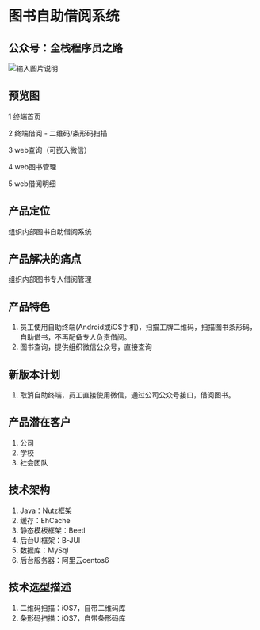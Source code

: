 # 图书自助借阅系统

## 公众号：全栈程序员之路
![输入图片说明](https://mp.weixin.qq.com/mp/qrcode?scene=10000004&size=102&__biz=MzIzMTE0NTE5Mg==&mid=2651421365&idx=1&sn=ec2b310f1888fca3560ba504af0077f5&send_time= "在这里输入图片标题")

## 预览图
1 终端首页

2 终端借阅 - 二维码/条形码扫描

3 web查询（可嵌入微信）

4 web图书管理

5 web借阅明细

## 产品定位
组织内部图书自助借阅系统

## 产品解决的痛点
组织内部图书专人借阅管理

## 产品特色
1. 员工使用自助终端(Android或iOS手机)，扫描工牌二维码，扫描图书条形码，自助借书，不再配备专人负责借阅。
2. 图书查询，提供组织微信公众号，直接查询

## 新版本计划
1. 取消自助终端，员工直接使用微信，通过公司公众号接口，借阅图书。

## 产品潜在客户
1. 公司
2. 学校
3. 社会团队

## 技术架构
1. Java：Nutz框架
2. 缓存：EhCache
3. 静态模板框架：Beetl
4. 后台UI框架：B-JUI
5. 数据库：MySql
6. 后台服务器：阿里云centos6

## 技术选型描述
1. 二维码扫描：iOS7，自带二维码库
2. 条形码扫描：iOS7，自带条形码库

